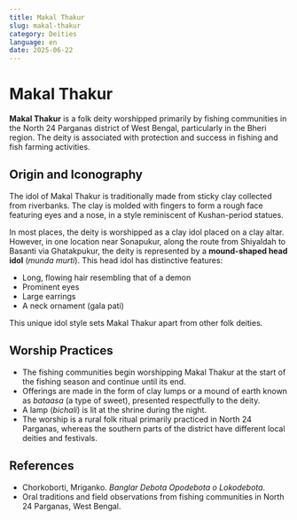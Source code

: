 ```yaml
---
title: Makal Thakur
slug: makal-thakur
category: Deities
language: en
date: 2025-06-22
---
```


# Makal Thakur

**Makal Thakur** is a folk deity worshipped primarily by fishing communities in the North 24 Parganas district of West Bengal, particularly in the Bheri region. The deity is associated with protection and success in fishing and fish farming activities.

## Origin and Iconography

The idol of Makal Thakur is traditionally made from sticky clay collected from riverbanks. The clay is molded with fingers to form a rough face featuring eyes and a nose, in a style reminiscent of Kushan-period statues.

In most places, the deity is worshipped as a clay idol placed on a clay altar. However, in one location near Sonapukur, along the route from Shiyaldah to Basanti via Ghatakpukur, the deity is represented by a **mound-shaped head idol** (*munda murti*). This head idol has distinctive features:

* Long, flowing hair resembling that of a demon
* Prominent eyes
* Large earrings
* A neck ornament (gala pati)

This unique idol style sets Makal Thakur apart from other folk deities.

## Worship Practices

* The fishing communities begin worshipping Makal Thakur at the start of the fishing season and continue until its end.
* Offerings are made in the form of clay lumps or a mound of earth known as *bataasa* (a type of sweet), presented respectfully to the deity.
* A lamp (*bichali*) is lit at the shrine during the night.
* The worship is a rural folk ritual primarily practiced in North 24 Parganas, whereas the southern parts of the district have different local deities and festivals.


## References

* Chorkoborti, Mriganko. *Banglar Debota Opodebota o Lokodebota*.
* Oral traditions and field observations from fishing communities in North 24 Parganas, West Bengal.
